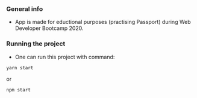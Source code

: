 ### **General info**
- App is made for eductional purposes (practising Passport) during Web Developer Bootcamp 2020.

### **Running the project**
- One can run this project with command:
```javascript
yarn start 
```
or
```javascript
npm start 
```
